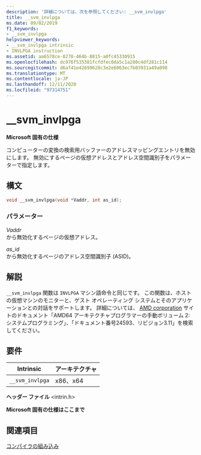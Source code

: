 ```yaml
---
description: '詳細については、次を参照してください: __svm_invlpga'
title: __svm_invlpga
ms.date: 09/02/2019
f1_keywords:
- __svm_invlpga
helpviewer_keywords:
- __svm_invlpga intrinsic
- INVLPGA instruction
ms.assetid: aa6578ce-8278-464b-8815-a0fc45330915
ms.openlocfilehash: dc976f535381fcfdfec0da5c1a280c4df281c114
ms.sourcegitcommit: d6af41e42699628c3e2e6063ec7b03931a49a098
ms.translationtype: MT
ms.contentlocale: ja-JP
ms.lasthandoff: 12/11/2020
ms.locfileid: "97314751"
---
```

# <a name="__svm_invlpga"></a>__svm_invlpga

**Microsoft 固有の仕様**

コンピューターの変換の検索用バッファーのアドレスマッピングエントリを無効にします。 無効にするページの仮想アドレスとアドレス空間識別子をパラメーターで指定します。

## <a name="syntax"></a>構文

```C
void __svm_invlpga(void *Vaddr, int as_id);
```

### <a name="parameters"></a>パラメーター

*Vaddr*\
から無効化するページの仮想アドレス。

*as_id*\
から無効化するページのアドレス空間識別子 (ASID)。

## <a name="remarks"></a>解説

`__svm_invlpga` 関数は `INVLPGA` マシン語命令と同じです。 この関数は、ホストの仮想マシンのモニターと、ゲスト オペレーティング システムとそのアプリケーションとの対話をサポートします。 詳細については、 [AMD corporation](https://developer.amd.com/resources/developer-guides-manuals/) サイトのドキュメント「AMD64 アーキテクチャプログラマーの手動ボリューム 2: システムプログラミング」、「ドキュメント番号24593、リビジョン3.11」を検索してください。

## <a name="requirements"></a>要件

|Intrinsic|アーキテクチャ|
|---------------|------------------|
|`__svm_invlpga`|x86、x64|

**ヘッダー ファイル** \<intrin.h>

**Microsoft 固有の仕様はここまで**

## <a name="see-also"></a>関連項目

[コンパイラの組み込み](../intrinsics/compiler-intrinsics.md)
